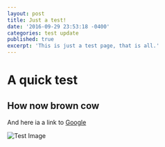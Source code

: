```yaml
---
layout: post
title: Just a test!
date: '2016-09-29 23:53:18 -0400'
categories: test update
published: true
excerpt: 'This is just a test page, that is all.'
---
```

# A quick test

## How now brown cow

And here ia a link to [Google](http://google.com)

![Test Image]({{site.baseurl}}/images/test/annespencerbanner_final2.png)
